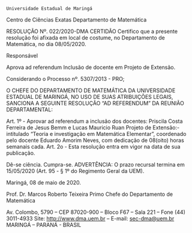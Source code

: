 	

	Universidade Estadual de Maringá
Centro de Ciências Exatas
Departamento de Matemática
	




RESOLUÇÃO Nº. 022/2020-DMA
	CERTIDÃO
Certifico que a presente resolução foi afixada em local de costume, no Departamento de Matemática, no dia 08/05/2020.


Responsável





Aprova ad referendum
Inclusão de docente 
em Projeto de Extensão.




Considerando o Processo nº. 5307/2013 - PRO;

O CHEFE DO DEPARTAMENTO DE MATEMÁTICA DA UNIVERSIDADE ESTADUAL DE MARINGÁ, NO USO DE SUAS ATRIBUIÇÕES LEGAIS, SANCIONA A SEGUINTE RESOLUÇÃO “AD REFERENDUM” DA REUNIÃO DEPARTAMENTAL:

Art. 1º - Aprovar ad referendum a inclusão dos docentes: Priscila Costa Ferreira de Jesus Bemm e Lucas Mauricio Ruan Projeto de Extensão:- intitulado “Teoria e investigação em Matemática Elementar”, coordenado pelo docente Eduardo Amorim Neves, com dedicação de 08(oito) horas semanais cada.
Art. 2o - Esta resolução entra em vigor na data de sua publicação.

Dê-se ciência.
Cumpra-se.
	ADVERTÊNCIA:
O prazo recursal termina em 15/05/2020 (Art. 95 - § 1º do Regimento Geral da UEM).



						
Maringá, 08 de maio de 2020.




Prof. Dr. Marcos Roberto Teixeira Primo
 Chefe do Departamento de Matemática

Av. Colombo, 5790 – CEP 87020-900 – Bloco F67 – Sala 221 – Fone (44) 3011-4933
Site: http://www.dma.uem.br – E-mail: sec-dma@uem.br
MARINGÁ – PARANÁ - BRASIL
